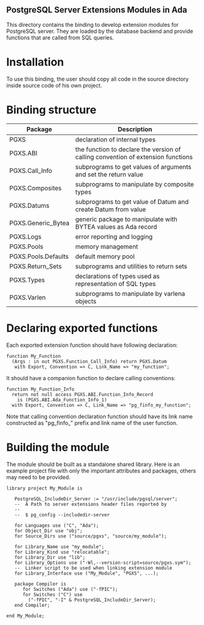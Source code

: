 PostgreSQL Server Extensions Modules in Ada
-------------------------------------------

This directory contains the binding to develop extension modules for PostgreSQL
server. They are loaded by the database backend and provide functions that are
called from SQL queries.

Installation
============

To use this binding, the user should copy all code in the source directory
inside source code of his own project.

Binding structure
=================

 Package            | Description
--------------------|-------------------------
PGXS                | declaration of internal types
PGXS.ABI            | the function to declare the version of calling convention of extension functions
PGXS.Call_Info      | subprograms to get values of arguments and set the return value
PGXS.Composites     | subprograms to manipulate by composite types
PGXS.Datums         | subprograms to get value of Datum and create Datum from value
PGXS.Generic_Bytea  | generic package to manipulate with BYTEA values as Ada record
PGXS.Logs           | error reporting and logging
PGXS.Pools          | memory management
PGXS.Pools.Defaults | default memory pool
PGXS.Return_Sets    | subprograms and utilities to return sets
PGXS.Types          | declarations of types used as representation of SQL types
PGXS.Varlen         | subprograms to manipulate by varlena objects

Declaring exported functions
============================

Each exported extension function should have following declaration:

    function My_Function
      (Args : in out PGXS.Function_Call_Info) return PGXS.Datum
       with Export, Convention => C, Link_Name => "my_function";

It should have a companion function to declare calling conventions:

    function My_Function_Info
      return not null access PGXS.ABI.Function_Info_Record
        is (PGXS.ABI.Ada_Function_Info_1)
      with Export, Convention => C, Link_Name => "pg_finfo_my_function";

Note that calling convention declaration function should have its link name
constructed as "pg_finfo_" prefix and link name of the user function.

Building the module
===================

The module should be built as a standalone shared library. Here is an example
project file with only the important attributes and packages, others may need
to be provided.

    library project My_Module is

       PostgreSQL_IncludeDir_Server := "/usr/include/pgsql/server";
       --  A Path to server extensions header files reported by
       --
       --  $ pg_config --includedir-server

       for Languages use ("C", "Ada");
       for Object_Dir use "obj";
       for Source_Dirs use ("source/pgxs", "source/my_module");

       for Library_Name use "my_module";
       for Library_Kind use "relocatable";
       for Library_Dir use "lib";
       for Library_Options use ("-Wl,--version-script=source/pgxs.sym");
       --  Linker script to be used when linking extension module
       for Library_Interface use ("My_Module", "PGXS", ...);

       package Compiler is
          for Switches ("Ada") use ("-fPIC");
          for Switches ("C") use
            ("-fPIC", "-I" & PostgreSQL_IncludeDir_Server);
       end Compiler;

    end My_Module;
